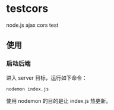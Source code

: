 # testcors

node.js ajax cors test

## 使用

### 启动后端

进入 server 目标，运行如下命令：

```
nodemon index.js
```

使用 nodemon 的目的是让 index.js 热更新。
